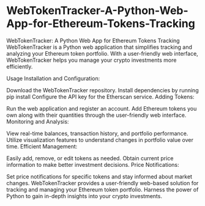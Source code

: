 # WebTokenTracker-A-Python-Web-App-for-Ethereum-Tokens-Tracking
WebTokenTracker: A Python Web App for Ethereum Tokens Tracking  WebTokenTracker is a Python web application that simplifies tracking and analyzing your Ethereum token portfolio. With a user-friendly web interface, WebTokenTracker helps you manage your crypto investments more efficiently.

Usage
Installation and Configuration:

Download the WebTokenTracker repository.
Install dependencies by running pip install 
Configure the API key for the Etherscan service.
Adding Tokens:

Run the web application and register an account.
Add Ethereum tokens you own along with their quantities through the user-friendly web interface.
Monitoring and Analysis:

View real-time balances, transaction history, and portfolio performance.
Utilize visualization features to understand changes in portfolio value over time.
Efficient Management:

Easily add, remove, or edit tokens as needed.
Obtain current price information to make better investment decisions.
Price Notifications:

Set price notifications for specific tokens and stay informed about market changes.
WebTokenTracker provides a user-friendly web-based solution for tracking and managing your Ethereum token portfolio. Harness the power of Python to gain in-depth insights into your crypto investments.
